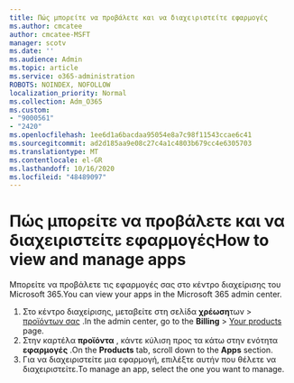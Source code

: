 ```yaml
---
title: Πώς μπορείτε να προβάλετε και να διαχειριστείτε εφαρμογές
ms.author: cmcatee
author: cmcatee-MSFT
manager: scotv
ms.date: ''
ms.audience: Admin
ms.topic: article
ms.service: o365-administration
ROBOTS: NOINDEX, NOFOLLOW
localization_priority: Normal
ms.collection: Adm_O365
ms.custom:
- "9000561"
- "2420"
ms.openlocfilehash: 1ee6d1a6bacdaa95054e8a7c98f11543ccae6c41
ms.sourcegitcommit: ad2d185aa9e08c27c4a1c4803b679cc4e6305703
ms.translationtype: MT
ms.contentlocale: el-GR
ms.lasthandoff: 10/16/2020
ms.locfileid: "48489097"
---
```

# <a name="how-to-view-and-manage-apps"></a><span data-ttu-id="2e7fa-102">Πώς μπορείτε να προβάλετε και να διαχειριστείτε εφαρμογές</span><span class="sxs-lookup"><span data-stu-id="2e7fa-102">How to view and manage apps</span></span>

<span data-ttu-id="2e7fa-103">Μπορείτε να προβάλετε τις εφαρμογές σας στο κέντρο διαχείρισης του Microsoft 365.</span><span class="sxs-lookup"><span data-stu-id="2e7fa-103">You can view your apps in the Microsoft 365 admin center.</span></span>

1. <span data-ttu-id="2e7fa-104">Στο κέντρο διαχείρισης, μεταβείτε στη σελίδα **χρέωση**των  >  [προϊόντων σας](https://go.microsoft.com/fwlink/p/?linkid=842054) .</span><span class="sxs-lookup"><span data-stu-id="2e7fa-104">In the admin center, go to the **Billing** > [Your products](https://go.microsoft.com/fwlink/p/?linkid=842054) page.</span></span>
2. <span data-ttu-id="2e7fa-105">Στην καρτέλα **προϊόντα** , κάντε κύλιση προς τα κάτω στην ενότητα **εφαρμογές** .</span><span class="sxs-lookup"><span data-stu-id="2e7fa-105">On the **Products** tab, scroll down to the **Apps** section.</span></span>
3. <span data-ttu-id="2e7fa-106">Για να διαχειριστείτε μια εφαρμογή, επιλέξτε αυτήν που θέλετε να διαχειριστείτε.</span><span class="sxs-lookup"><span data-stu-id="2e7fa-106">To manage an app, select the one you want to manage.</span></span>